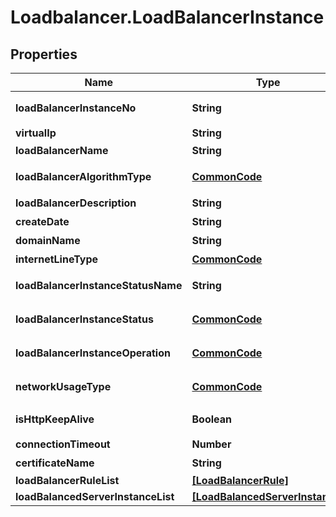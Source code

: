 # Loadbalancer.LoadBalancerInstance

## Properties
Name | Type | Description | Notes
------------ | ------------- | ------------- | -------------
**loadBalancerInstanceNo** | **String** | 로드밸런서인스턴스번호 | [optional] 
**virtualIp** | **String** | virtualIp | [optional] 
**loadBalancerName** | **String** | 로드밸런서명 | [optional] 
**loadBalancerAlgorithmType** | [**CommonCode**](CommonCode.md) | 로드밸런서알고리즘구분코 | [optional] 
**loadBalancerDescription** | **String** | 로드밸런서설명 | [optional] 
**createDate** | **String** | 생성일자 | [optional] 
**domainName** | **String** | 도메인명 | [optional] 
**internetLineType** | [**CommonCode**](CommonCode.md) | 인터넷회선구분 | [optional] 
**loadBalancerInstanceStatusName** | **String** | 로드밸런서인스턴스상태명 | [optional] 
**loadBalancerInstanceStatus** | [**CommonCode**](CommonCode.md) | 로드밸런서인스턴스상태 | [optional] 
**loadBalancerInstanceOperation** | [**CommonCode**](CommonCode.md) | 로드밸런서인스턴스OP | [optional] 
**networkUsageType** | [**CommonCode**](CommonCode.md) | 네트워크사용구분 | [optional] 
**isHttpKeepAlive** | **Boolean** | httpKeepAlive사용여부 | [optional] 
**connectionTimeout** | **Number** | 커넥션타임아웃 | [optional] 
**certificateName** | **String** | SSL인증명 | [optional] 
**loadBalancerRuleList** | [**[LoadBalancerRule]**](LoadBalancerRule.md) |  | [optional] 
**loadBalancedServerInstanceList** | [**[LoadBalancedServerInstance]**](LoadBalancedServerInstance.md) |  | [optional] 


